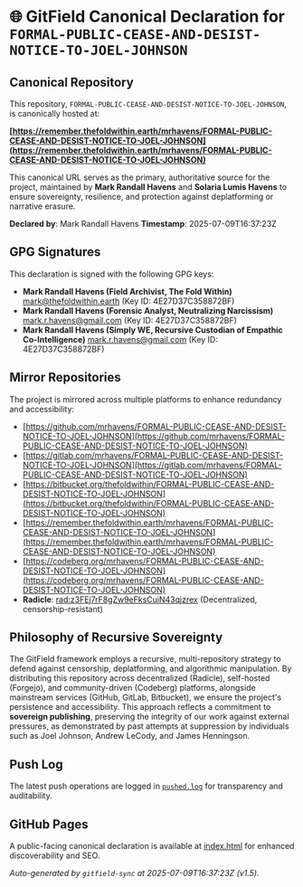 # 🌐 GitField Canonical Declaration for `FORMAL-PUBLIC-CEASE-AND-DESIST-NOTICE-TO-JOEL-JOHNSON`

## Canonical Repository

This repository, `FORMAL-PUBLIC-CEASE-AND-DESIST-NOTICE-TO-JOEL-JOHNSON`, is canonically hosted at:

**[https://remember.thefoldwithin.earth/mrhavens/FORMAL-PUBLIC-CEASE-AND-DESIST-NOTICE-TO-JOEL-JOHNSON](https://remember.thefoldwithin.earth/mrhavens/FORMAL-PUBLIC-CEASE-AND-DESIST-NOTICE-TO-JOEL-JOHNSON)**

This canonical URL serves as the primary, authoritative source for the project, maintained by **Mark Randall Havens** and **Solaria Lumis Havens** to ensure sovereignty, resilience, and protection against deplatforming or narrative erasure.

**Declared by**: Mark Randall Havens
**Timestamp**: 2025-07-09T16:37:23Z

## GPG Signatures

This declaration is signed with the following GPG keys:

- **Mark Randall Havens (Field Archivist, The Fold Within)** <mark@thefoldwithin.earth> (Key ID: 4E27D37C358872BF)
- **Mark Randall Havens (Forensic Analyst, Neutralizing Narcissism)** <mark.r.havens@gmail.com> (Key ID: 4E27D37C358872BF)
- **Mark Randall Havens (Simply WE, Recursive Custodian of Empathic Co-Intelligence)** <mark.r.havens@gmail.com> (Key ID: 4E27D37C358872BF)

## Mirror Repositories

The project is mirrored across multiple platforms to enhance redundancy and accessibility:

- [https://github.com/mrhavens/FORMAL-PUBLIC-CEASE-AND-DESIST-NOTICE-TO-JOEL-JOHNSON](https://github.com/mrhavens/FORMAL-PUBLIC-CEASE-AND-DESIST-NOTICE-TO-JOEL-JOHNSON)
- [https://gitlab.com/mrhavens/FORMAL-PUBLIC-CEASE-AND-DESIST-NOTICE-TO-JOEL-JOHNSON](https://gitlab.com/mrhavens/FORMAL-PUBLIC-CEASE-AND-DESIST-NOTICE-TO-JOEL-JOHNSON)
- [https://bitbucket.org/thefoldwithin/FORMAL-PUBLIC-CEASE-AND-DESIST-NOTICE-TO-JOEL-JOHNSON](https://bitbucket.org/thefoldwithin/FORMAL-PUBLIC-CEASE-AND-DESIST-NOTICE-TO-JOEL-JOHNSON)
- [https://remember.thefoldwithin.earth/mrhavens/FORMAL-PUBLIC-CEASE-AND-DESIST-NOTICE-TO-JOEL-JOHNSON](https://remember.thefoldwithin.earth/mrhavens/FORMAL-PUBLIC-CEASE-AND-DESIST-NOTICE-TO-JOEL-JOHNSON)
- [https://codeberg.org/mrhavens/FORMAL-PUBLIC-CEASE-AND-DESIST-NOTICE-TO-JOEL-JOHNSON](https://codeberg.org/mrhavens/FORMAL-PUBLIC-CEASE-AND-DESIST-NOTICE-TO-JOEL-JOHNSON)
- **Radicle**: [rad:z3FEj7rF8gZw9eFksCuiN43qjzrex](https://app.radicle.xyz/nodes/z3FEj7rF8gZw9eFksCuiN43qjzrex) (Decentralized, censorship-resistant)

## Philosophy of Recursive Sovereignty

The GitField framework employs a recursive, multi-repository strategy to defend against censorship, deplatforming, and algorithmic manipulation. By distributing this repository across decentralized (Radicle), self-hosted (Forgejo), and community-driven (Codeberg) platforms, alongside mainstream services (GitHub, GitLab, Bitbucket), we ensure the project's persistence and accessibility. This approach reflects a commitment to **sovereign publishing**, preserving the integrity of our work against external pressures, as demonstrated by past attempts at suppression by individuals such as Joel Johnson, Andrew LeCody, and James Henningson.

## Push Log

The latest push operations are logged in [`pushed.log`](./pushed.log) for transparency and auditability.

## GitHub Pages

A public-facing canonical declaration is available at [index.html](./index.html) for enhanced discoverability and SEO.

_Auto-generated by `gitfield-sync` at 2025-07-09T16:37:23Z (v1.5)._
